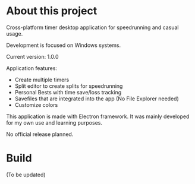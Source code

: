 # About this project
Cross-platform timer desktop application for speedrunning and casual usage.

Development is focused on Windows systems. 

Current version: 1.0.0

Application features:
- Create multiple timers
- Split editor to create splits for speedrunning
- Personal Bests with time save/loss tracking
- Savefiles that are integrated into the app (No File Explorer needed)
- Customize colors

This application is made with Electron framework. It was mainly developed for my own use and learning purposes.

No official release planned.

# Build

(To be updated)